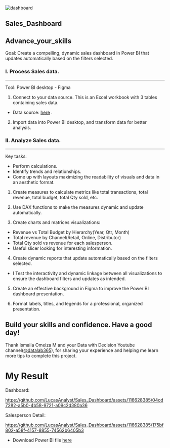
![dashboard](https://github.com/LucasAnalyst/Sales_Dashboard/assets/116628385/692f05c9-698e-46bb-8765-3a425d051892)


Sales_Dashboard
---
## Advance_your_skills
Goal: Create a compelling, dynamic sales dashboard in Power BI that updates automatically based on the filters selected.

### I. Process Sales data. 
---
Tool: Power BI desktop - Figma
1. Connect to your data source. This is an Excel workbook with 3 tables containing sales data.
  * Data source: [here](https://drive.google.com/file/d/1ymx7mvgk-vs8WGDzU20Bji1UOjwfKZVi/view?usp=sharing) .
2. Import data into Power BI desktop, and transform data for better analysis.
### II. Analyze Sales data.
---
Key tasks:
- Perform calculations.
- Identify trends and relationships.
- Come up with layouts maximizing the readability of visuals and data in an aesthetic format.

1. Create measures to calculate metrics like total transactions, total revenue, total budget, total Qty sold, etc.

2. Use DAX functions to make the measures dynamic and update automatically. 

3. Create charts and matrices visualizations:
- Revenue vs Total Budget by Hierarchy(Year, Qtr, Month)
- Total revenue by Channel(Retail, Online, Distributor)
- Total Qty sold vs revenue for each salesperson.
- Useful slicer looking for interesting information.
4. Create dynamic reports that update automatically based on the filters selected.

- I Test the interactivity and dynamic linkage between all visualizations to ensure the dashboard filters and updates as intended.

5. Create an effective background in Figma to improve the Power BI dashboard presentation.

6. Format labels, titles, and legends for a professional, organized presentation.

## Build your skills and confidence. Have a good day!
Thank Ismaila Omeiza M and your Data with Decision Youtube channel([@datalab365](https://www.youtube.com/@datalab365/about)), for sharing your experience and helping me learn more tips to complete this project.

# My Result
Dashboard:


https://github.com/LucasAnalyst/Sales_Dashboard/assets/116628385/04cd7282-a5b0-4b58-9721-a09c2d380a36

Salesperson Detail: 


https://github.com/LucasAnalyst/Sales_Dashboard/assets/116628385/175bf802-a58f-4157-8855-74562b6405b3



* Download Power BI file [here](Sales_Dashboard.pbix)

